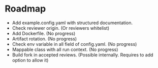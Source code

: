 # Roadmap

- Add example.config.yaml with structured documentation.
- Check reviewer origin. (Or reviewers whitelist)
- Add Dockerfile. (No progress)
- Artifact rotation. (No progress)
- Check env variable in all field of config.yaml. (No progress)
- Mappable class with all run context. (No progress)
- Build fork in accepted reviews. (Possible internally. Requires to add option
  to allow it)

